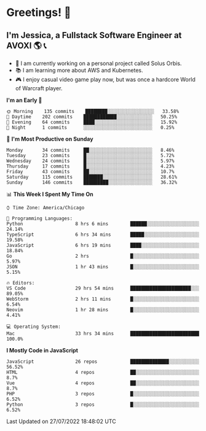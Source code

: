# Greetings! 🧠

## I'm Jessica, a Fullstack Software Engineer at AVOXI 🌎 📞

- 🌟 I am currently working on a personal project called Solus Orbis.
- 📚 I am learning more about AWS and Kubernetes.
- 🎮 I enjoy casual video game play now, but was once a hardcore World of Warcraft player.

<!--START_SECTION:waka-->
**I'm an Early 🐤** 

```text
🌞 Morning    135 commits    ████████░░░░░░░░░░░░░░░░░   33.58% 
🌆 Daytime    202 commits    ████████████░░░░░░░░░░░░░   50.25% 
🌃 Evening    64 commits     ████░░░░░░░░░░░░░░░░░░░░░   15.92% 
🌙 Night      1 commits      ░░░░░░░░░░░░░░░░░░░░░░░░░   0.25%

```
📅 **I'm Most Productive on Sunday** 

```text
Monday       34 commits     ██░░░░░░░░░░░░░░░░░░░░░░░   8.46% 
Tuesday      23 commits     █░░░░░░░░░░░░░░░░░░░░░░░░   5.72% 
Wednesday    24 commits     █░░░░░░░░░░░░░░░░░░░░░░░░   5.97% 
Thursday     17 commits     █░░░░░░░░░░░░░░░░░░░░░░░░   4.23% 
Friday       43 commits     ██░░░░░░░░░░░░░░░░░░░░░░░   10.7% 
Saturday     115 commits    ███████░░░░░░░░░░░░░░░░░░   28.61% 
Sunday       146 commits    █████████░░░░░░░░░░░░░░░░   36.32%

```


📊 **This Week I Spent My Time On** 

```text
⌚︎ Time Zone: America/Chicago

💬 Programming Languages: 
Python                   8 hrs 6 mins        ██████░░░░░░░░░░░░░░░░░░░   24.14% 
TypeScript               6 hrs 34 mins       █████░░░░░░░░░░░░░░░░░░░░   19.58% 
JavaScript               6 hrs 19 mins       ████░░░░░░░░░░░░░░░░░░░░░   18.84% 
Go                       2 hrs               █░░░░░░░░░░░░░░░░░░░░░░░░   5.97% 
JSON                     1 hr 43 mins        █░░░░░░░░░░░░░░░░░░░░░░░░   5.15%

🔥 Editors: 
VS Code                  29 hrs 54 mins      ██████████████████████░░░   89.05% 
WebStorm                 2 hrs 11 mins       █░░░░░░░░░░░░░░░░░░░░░░░░   6.54% 
Neovim                   1 hr 28 mins        █░░░░░░░░░░░░░░░░░░░░░░░░   4.41%

💻 Operating System: 
Mac                      33 hrs 34 mins      █████████████████████████   100.0%

```

**I Mostly Code in JavaScript** 

```text
JavaScript               26 repos            ██████████████░░░░░░░░░░░   56.52% 
HTML                     4 repos             ██░░░░░░░░░░░░░░░░░░░░░░░   8.7% 
Vue                      4 repos             ██░░░░░░░░░░░░░░░░░░░░░░░   8.7% 
PHP                      3 repos             █░░░░░░░░░░░░░░░░░░░░░░░░   6.52% 
Python                   3 repos             █░░░░░░░░░░░░░░░░░░░░░░░░   6.52%

```



 Last Updated on 27/07/2022 18:48:02 UTC
<!--END_SECTION:waka-->

<!--
**jessikuh/jessikuh** is a ✨ _special_ ✨ repository because its `README.md` (this file) appears on your GitHub profile.

Here are some ideas to get you started:

- 🔭 I’m currently working on ...
- 🌱 I’m currently learning ...
- 👯 I’m looking to collaborate on ...
- 🤔 I’m looking for help with ...
- 💬 Ask me about ...
- 📫 How to reach me: ...
- 😄 Pronouns: ...
- ⚡ Fun fact: ...
-->
